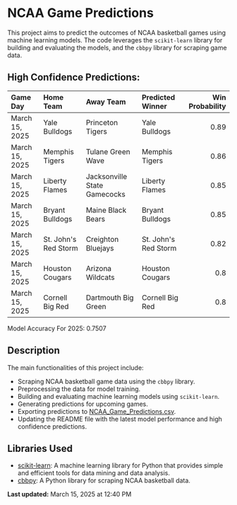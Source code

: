 # NCAA Game Predictions

This project aims to predict the outcomes of NCAA basketball games using machine learning models. The code leverages the `scikit-learn` library for building and evaluating the models, and the `cbbpy` library for scraping game data.

## High Confidence Predictions:
| Game Day       | Home Team            | Away Team                    | Predicted Winner     |   Win Probability |
|:---------------|:---------------------|:-----------------------------|:---------------------|------------------:|
| March 15, 2025 | Yale Bulldogs        | Princeton Tigers             | Yale Bulldogs        |              0.89 |
| March 15, 2025 | Memphis Tigers       | Tulane Green Wave            | Memphis Tigers       |              0.86 |
| March 15, 2025 | Liberty Flames       | Jacksonville State Gamecocks | Liberty Flames       |              0.85 |
| March 15, 2025 | Bryant Bulldogs      | Maine Black Bears            | Bryant Bulldogs      |              0.85 |
| March 15, 2025 | St. John's Red Storm | Creighton Bluejays           | St. John's Red Storm |              0.82 |
| March 15, 2025 | Houston Cougars      | Arizona Wildcats             | Houston Cougars      |              0.8  |
| March 15, 2025 | Cornell Big Red      | Dartmouth Big Green          | Cornell Big Red      |              0.8  |

Model Accuracy For 2025: 0.7507

## Description

The main functionalities of this project include:

- Scraping NCAA basketball game data using the `cbbpy` library.
- Preprocessing the data for model training.
- Building and evaluating machine learning models using `scikit-learn`.
- Generating predictions for upcoming games.
- Exporting predictions to [NCAA_Game_Predictions.csv](NCAA_Game_Predictions.csv).
- Updating the README file with the latest model performance and high confidence predictions.

## Libraries Used

- [scikit-learn](https://scikit-learn.org/stable/): A machine learning library for Python that provides simple and efficient tools for data mining and data analysis.
- [cbbpy](https://pypi.org/project/cbbpy/): A Python library for scraping NCAA basketball data.

**Last updated:** March 15, 2025 at 12:40 PM
